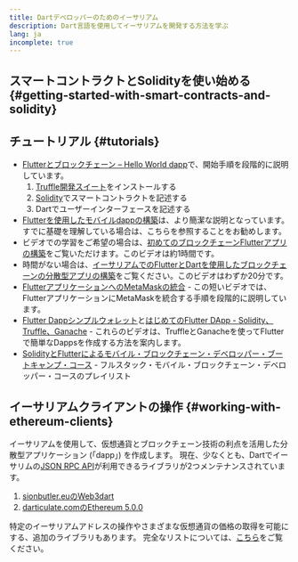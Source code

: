 ```yaml
---
title: Dartデベロッパーのためのイーサリアム
description: Dart言語を使用してイーサリアムを開発する方法を学ぶ
lang: ja
incomplete: true
---
```


## スマートコントラクトとSolidityを使い始める {#getting-started-with-smart-contracts-and-solidity}

## チュートリアル {#tutorials}

- [Flutterとブロックチェーン – Hello World dapp](https://www.geeksforgeeks.org/flutter-and-blockchain-hello-world-dapp/)で、開始手順を段階的に説明しています。
  1.  [Truffle開発スイート](https://www.trufflesuite.com/)をインストールする
  2.  [Solidity](https://soliditylang.org/)でスマートコントラクトを記述する
  3.  Dartでユーザーインターフェースを記述する
- [Flutterを使用したモバイルdappの構築](https://medium.com/dash-community/building-a-mobile-dapp-with-flutter-be945c80315a)は、より簡潔な説明となっています。すでに基礎を理解している場合は、こちらを参照することをお勧めします。
- ビデオでの学習をご希望の場合は、[初めてのブロックチェーンFlutterアプリの構築](https://www.youtube.com/watch?v=3Eeh3pJ6PeA)をご覧いただけます。このビデオは約1時間です。
- 時間がない場合は、[イーサリアムでのFlutterとDartを使用したブロックチェーンの分散型アプリの構築](https://www.youtube.com/watch?v=jaMFEOCq_1s)をご覧ください。このビデオはわずか20分です。
- [FlutterアプリケーションへのMetaMaskの統合](https://youtu.be/8qzVDje3IWk) - この短いビデオでは、FlutterアプリケーションにMetaMaskを統合する手順を段階的に説明しています。
- [Flutter Dappシンプルウォレット](https://youtu.be/JMfIBpuAhKA)と[はじめてのFlutter DApp - Solidity、Truffle、Ganache](https://youtu.be/bHw2gQZxJ_s) - これらのビデオは、TruffleとGanacheを使ってFlutterで簡単なDappsを作成する方法を案内します。
- [SolidityとFlutterによるモバイル・ブロックチェーン・デベロッパー・ブートキャンプ・コース](https://youtube.com/playlist?list=PL4V4Unlk5luhQ26ERO6hWEbcUwHDSSmVH) - フルスタック・モバイル・ブロックチェーン・デベロッパー・コースのプレイリスト

## イーサリアムクライアントの操作 {#working-with-ethereum-clients}

イーサリアムを使用して、仮想通貨とブロックチェーン技術の利点を活用した分散型アプリケーション (「dapp」) を作成します。 現在、少なくとも、Dartでイーサリムの[JSON RPC API](/developers/docs/apis/json-rpc/)が利用できるライブラリが2つメンテナンスされています。

1. [sionbutler.euのWeb3dart](https://pub.dev/packages/web3dart)
1. [darticulate.comのEthereum 5.0.0](https://pub.dev/packages/ethereum)

特定のイーサリアムアドレスの操作やさまざまな仮想通貨の価格の取得を可能にする、追加のライブラリもあります。 完全なリストについては、[こちら](https://pub.dev/dart/packages?q=ethereum)をご覧ください。
